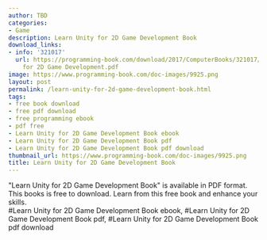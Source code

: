 ```yaml
---
author: TBD
categories:
- Game
description: Learn Unity for 2D Game Development Book
download_links:
- info: '321017'
  url: https://programming-book.com/download/2017/ComputerBooks/321017/Learn Unity
    for 2D Game Development.pdf
image: https://www.programming-book.com/doc-images/9925.png
layout: post
permalink: /learn-unity-for-2d-game-development-book.html
tags:
- free book download
- free pdf download
- free programming ebook
- pdf free
- Learn Unity for 2D Game Development Book ebook
- Learn Unity for 2D Game Development Book pdf
- Learn Unity for 2D Game Development Book pdf download
thumbnail_url: https://www.programming-book.com/doc-images/9925.png
title: Learn Unity for 2D Game Development Book
---
```


 
<div class="item-desc text-justify">
  "Learn Unity for 2D Game Development Book" is available in PDF format. This books is free to download. Learn from this free book and enhance your skills.
  <br>
  #Learn Unity for 2D Game Development Book ebook, #Learn Unity for 2D Game Development Book pdf, #Learn Unity for 2D Game Development Book pdf download
</div>
